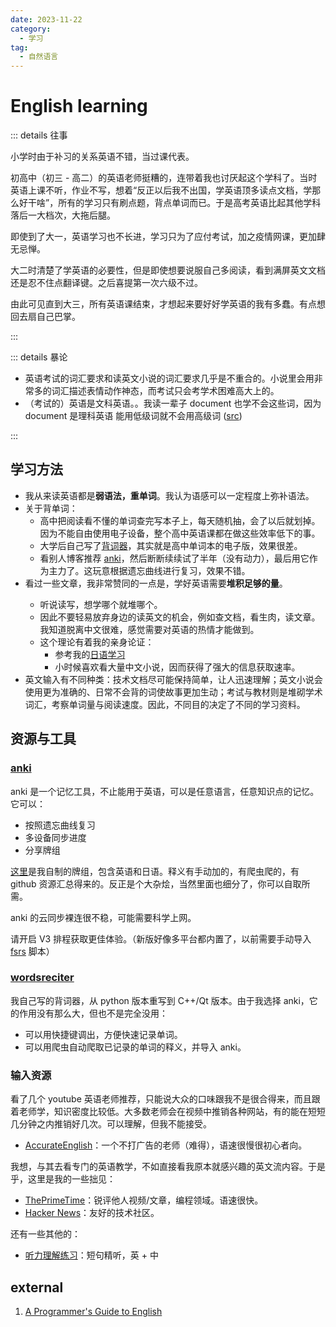 ```yaml
---
date: 2023-11-22
category:
  - 学习
tag:
  - 自然语言
---
```


# English learning

::: details 往事

小学时由于补习的关系英语不错，当过课代表。

初高中（初三 - 高二）的英语老师挺糟的，连带着我也讨厌起这个学科了。当时英语上课不听，作业不写，想着“反正以后我不出国，学英语顶多读点文档，学那么好干啥”，所有的学习只有刷点题，背点单词而已。于是高考英语比起其他学科落后一大档次，大拖后腿。

即使到了大一，英语学习也不长进，学习只为了应付考试，加之疫情网课，更加肆无忌惮。

大二时清楚了学英语的必要性，但是即使想要说服自己多阅读，看到满屏英文文档还是忍不住点翻译键。之后喜提第一次六级不过。

由此可见直到大三，所有英语课结束，才想起来要好好学英语的我有多蠢。有点想回去扇自己巴掌。

:::

::: details 暴论

- 英语考试的词汇要求和读英文小说的词汇要求几乎是不重合的。小说里会用非常多的词汇描述表情动作神态，而考试只会考学术困难高大上的。
- （考试的）英语是文科英语。。我读一辈子 document 也学不会这些词，因为 document 是理科英语 能用低级词就不会用高级词 ([src](https://t.me/c/1969322282/52))

:::

## 学习方法

- 我从来读英语都是**弱语法，重单词**。我认为语感可以一定程度上弥补语法。
- 关于背单词：
  - 高中把阅读看不懂的单词查完写本子上，每天随机抽，会了以后就划掉。因为不能自由使用电子设备，整个高中英语课都在做这些效率低下的事。
  - 大学后自己写了[背词器](#wordsreciter)，其实就是高中单词本的电子版，效果很差。
  - 看别人博客推荐 [anki](#anki)，然后断断续续试了半年（没有动力），最后用它作为主力了。这玩意根据遗忘曲线进行复习，效果不错。
- 看过一些文章<Badge text="来源请求"/>，我非常赞同的一点是，学好英语需要**堆积足够的量**。
  - 听说读写，想学哪个就堆哪个。
  - 因此不要轻易放弃身边的读英文的机会，例如查文档，看生肉，读文章。我知道脱离中文很难，感觉需要对英语的热情才能做到。
  - 这个理论有着我的亲身论证：
    - 参考我的[日语学习](./japanese.md)
    - 小时候喜欢看大量中文小说，因而获得了强大的信息获取速率。
- 英文输入有不同种类：技术文档尽可能保持简单，让人迅速理解；英文小说会使用更为准确的、日常不会背的词使故事更加生动；考试与教材则是堆砌学术词汇，考察单词量与阅读速度。因此，不同目的决定了不同的学习资料。

## 资源与工具

### [anki](https://github.com/ankitects/anki)

anki 是一个记忆工具，不止能用于英语，可以是任意语言，任意知识点的记忆。它可以：

- 按照遗忘曲线复习
- 多设备同步进度
- 分享牌组

[这里](https://ankiweb.net/shared/info/772249450)是我自制的牌组，包含英语和日语。释义有手动加的，有爬虫爬的，有 github 资源汇总得来的。反正是个大杂烩，当然里面也细分了，你可以自取所需。

anki 的云同步裸连很不稳，可能需要科学上网。

请开启 V3 排程获取更佳体验。（新版好像多平台都内置了，以前需要手动导入 [fsrs](https://github.com/open-spaced-repetition/fsrs4anki) 脚本）

### [wordsreciter](https://github.com/lxl66566/wordsreciter)

我自己写的背词器，从 python 版本重写到 C++/Qt 版本。由于我选择 anki，它的作用没有那么大，但也不是完全没用：

- 可以用快捷键调出，方便快速记录单词。
- 可以用爬虫自动爬取已记录的单词的释义，并导入 anki。

### 输入资源

看了几个 youtube 英语老师推荐，只能说大众的口味跟我不是很合得来，而且跟着老师学，知识密度比较低。大多数老师会在视频中推销各种网站，有的能在短短几分钟之内推销好几次。可以理解，但我不能接受。

- [AccurateEnglish](https://www.youtube.com/@AccurateEnglish)：一个不打广告的老师（难得），语速很慢很初心者向。

我想，与其去看专门的英语教学，不如直接看我原本就感兴趣的英文流内容。于是乎，这里是我的一些拙见：

- [ThePrimeTime](https://www.youtube.com/@ThePrimeTimeagen)：锐评他人视频/文章，编程领域。语速很快。
- [Hacker News](https://news.ycombinator.com/)：友好的技术社区。

还有一些其他的：

- [听力理解练习](https://speechling.com/zh/listening/english)：短句精听，英 + 中

## external

1. [A Programmer's Guide to English](https://a-programmers-guide-to-english.harryyu.me/)
